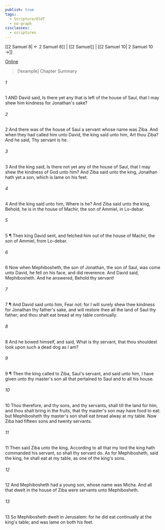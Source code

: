 ```yaml
---
publish: true
tags:
  - Scripture/OldT
  - no-graph
cssclasses:
  - scriptures
---
```

[[2 Samuel 8| ← 2 Samuel 8]] | [[2 Samuel]] | [[2 Samuel 10| 2 Samuel 10 →]]

[Online](https://churchofjesuschrist.org/study/scriptures/ot/2-sam/9?lang=eng)

>[!example] Chapter Summary
>
###### 1
1 AND David said, Is there yet any that is left of the house of Saul, that I may shew him kindness for Jonathan's sake?
###### 2
2 And there was of the house of Saul a servant whose name was Ziba.  And when they had called him unto David, the king said unto him, Art thou Ziba?  And he said, Thy servant is he.
###### 3
3 And the king said, Is there not yet any of the house of Saul, that I may shew the kindness of God unto him?  And Ziba said unto the king, Jonathan hath yet a son, which is lame on his feet.
###### 4
4 And the king said unto him, Where is he?  And Ziba said unto the king, Behold, he is in the house of Machir, the son of Ammiel, in Lo-debar.
###### 5
5 ¶ Then king David sent, and fetched him out of the house of Machir, the son of Ammiel, from Lo-debar.
###### 6
6 Now when Mephibosheth, the son of Jonathan, the son of Saul, was come unto David, he fell on his face, and did reverence.  And David said, Mephibosheth.  And he answered, Behold thy servant!
###### 7
7 ¶ And David said unto him, Fear not: for I will surely shew thee kindness for Jonathan thy father's sake, and will restore thee all the land of Saul thy father; and thou shalt eat bread at my table continually.
###### 8
8 And he bowed himself, and said, What is thy servant, that thou shouldest look upon such a dead dog as I am?
###### 9
9 ¶ Then the king called to Ziba, Saul's servant, and said unto him, I have given unto thy master's son all that pertained to Saul and to all his house.
###### 10
10 Thou therefore, and thy sons, and thy servants, shall till the land for him, and thou shalt bring in the fruits, that thy master's son may have food to eat: but Mephibosheth thy master's son shall eat bread alway at my table.  Now Ziba had fifteen sons and twenty servants.
###### 11
11 Then said Ziba unto the king, According to all that my lord the king hath commanded his servant, so shall thy servant do.  As for Mephibosheth, said the king, he shall eat at my table, as one of the king's sons.
###### 12
12 And Mephibosheth had a young son, whose name was Micha.  And all that dwelt in the house of Ziba were servants unto Mephibosheth.
###### 13
13 So Mephibosheth dwelt in Jerusalem: for he did eat continually at the king's table; and was lame on both his feet.



